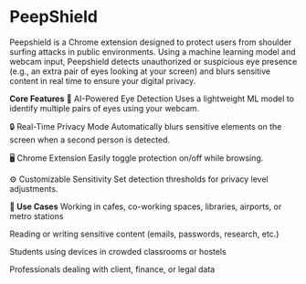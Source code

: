 # PeepShield
Peepshield is a Chrome extension designed to protect users from shoulder surfing attacks in public environments. Using a machine learning model and webcam input, Peepshield detects unauthorized or suspicious eye presence (e.g., an extra pair of eyes looking at your screen) and blurs sensitive content in real time to ensure your digital privacy.


**Core Features**
🧠 AI-Powered Eye Detection
Uses a lightweight ML model to identify multiple pairs of eyes using your webcam.

🔒 Real-Time Privacy Mode
Automatically blurs sensitive elements on the screen when a second person is detected.

🖥️ Chrome Extension
Easily toggle protection on/off while browsing.

⚙️ Customizable Sensitivity
Set detection thresholds for privacy level adjustments.


**🚀 Use Cases**
Working in cafes, co-working spaces, libraries, airports, or metro stations

Reading or writing sensitive content (emails, passwords, research, etc.)

Students using devices in crowded classrooms or hostels

Professionals dealing with client, finance, or legal data
